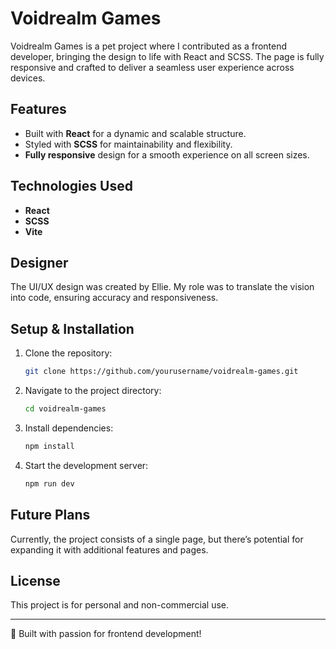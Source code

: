 # Voidrealm Games

Voidrealm Games is a pet project where I contributed as a frontend developer, bringing the design to life with React and SCSS. The page is fully responsive and crafted to deliver a seamless user experience across devices.

## Features
- Built with **React** for a dynamic and scalable structure.
- Styled with **SCSS** for maintainability and flexibility.
- **Fully responsive** design for a smooth experience on all screen sizes.

## Technologies Used
- **React**
- **SCSS**
- **Vite**

## Designer
The UI/UX design was created by Ellie. My role was to translate the vision into code, ensuring accuracy and responsiveness.

## Setup & Installation
1. Clone the repository:
   ```sh
   git clone https://github.com/yourusername/voidrealm-games.git
   ```
2. Navigate to the project directory:
   ```sh
   cd voidrealm-games
   ```
3. Install dependencies:
   ```sh
   npm install
   ```
4. Start the development server:
   ```sh
   npm run dev
   ```

## Future Plans
Currently, the project consists of a single page, but there’s potential for expanding it with additional features and pages.

## License
This project is for personal and non-commercial use.

---

🚀 Built with passion for frontend development!

